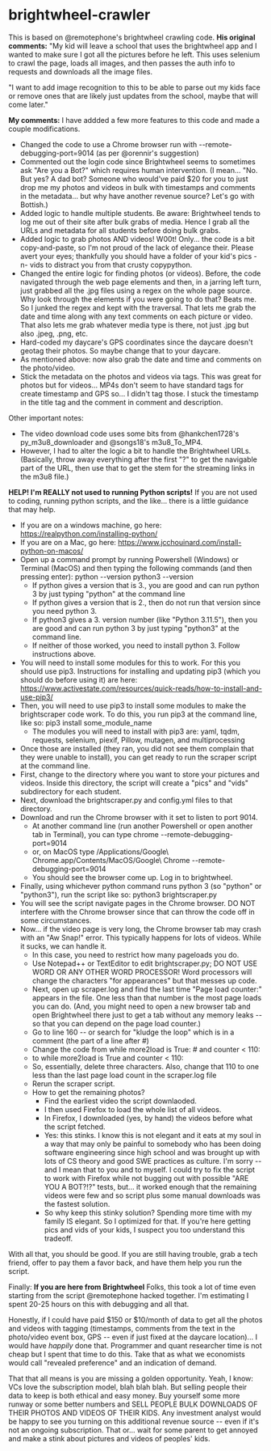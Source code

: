 # brightwheel-crawler

This is based on @remotephone's brightwheel crawling code.
**His original comments:**
"My kid will leave a school that uses the brightwheel app and I wanted to make sure I got all the pictures before he left. This uses selenium to crawl the page, loads all images, and then passes the auth info to requests and downloads all the image files. 

"I want to add image recognition to this to be able to parse out my kids face or remove ones that are likely just updates from the school, maybe that will come later."

**My comments:**
I have addded a few more features to this code and made a couple modifications.
- Changed the code to use a Chrome browser run with --remote-debugging-port=9014 (as per @orennir's suggestion)
- Commented out the login code since Brightwheel seems to sometimes ask "Are you a Bot?" which requires human intervention. (I mean... "No. But yes? A dad bot? Someone who would've paid $20 for you to just drop me my photos and videos in bulk with timestamps and comments in the metadata... but why have another revenue source? Let's go with Bottish.)
- Added logic to handle multiple students. Be aware: Brightwheel tends to log me out of their site after bulk grabs of media. Hence I grab all the URLs and metadata for all students before doing bulk grabs.
- Added logic to grab photos AND videos! W00t! Only... the code is a bit copy-and-paste, so I'm not proud of the lack of elegance their. Please avert your eyes; thankfully you should have a folder of your kid's pics -n- vids to distract you from that crusty copypython.
- Changed the entire logic for finding photos (or videos). Before, the code navigated through the web page elements and then, in a jarring left turn, just grabbed all the .jpg files using a regex on the whole page source. Why look through the elements if you were going to do that? Beats me. So I junked the regex and kept with the traversal. That lets me grab the date and time along with any text comments on each picture or video. That also lets me grab whatever media type is there, not just .jpg but also .jpeg, .png, etc.
- Hard-coded my daycare's GPS coordinates since the daycare doesn't geotag their photos. So maybe change that to your daycare.
- As mentioned above: now also grab the date and time and comments on the photo/video.
- Stick the metadata on the photos and videos via tags. This was great for photos but for videos... MP4s don't seem to have standard tags for create timestamp and GPS so... I didn't tag those. I stuck the timestamp in the title tag and the comment in comment and description.

Other important notes:
- The video download code uses some bits from @hankchen1728's py_m3u8_downloader and @songs18's m3u8_To_MP4.
- However, I had to alter the logic a bit to handle the Brightwheel URLs. (Basically, throw away everything after the first "?" to get the navigable part of the URL, then use that to get the stem for the streaming links in the m3u8 file.)

**HELP! I'm REALLY not used to running Python scripts!**
If you are not used to coding, running python scripts, and the like... there is a little guidance that may help.
- If you are on a windows machine, go here: https://realpython.com/installing-python/
- If you are on a Mac, go here: https://www.jcchouinard.com/install-python-on-macos/
- Open up a command prompt by running Powershell (Windows) or Terminal (MacOS) and then typing the following commands (and then pressing enter):
    python --version
    python3 --version
  - If python gives a version that is 3.<some numbers>, you are good and can run python 3 by just typing "python" at the command line
  - If python gives a version that is 2.<something>, then do not run that version since you need python 3.
  - If python3 gives a 3.<something> version number (like "Python 3.11.5"), then you are good and can run python 3 by just typing "python3" at the command line.
  - If neither of those worked, you need to install python 3. Follow instructions above.
- You will need to install some modules for this to work. For this you should use pip3. Instructions for installing and updating pip3 (which you should do before using it) are here: https://www.activestate.com/resources/quick-reads/how-to-install-and-use-pip3/
- Then, you will need to use pip3 to install some modules to make the brightscraper code work. To do this, you run pip3 at the command line, like so:
    pip3 install some_module_name
  - The modules you will need to install with pip3 are: yaml, tqdm, requests, selenium, piexif, Pillow, mutagen, and multiprocessing
- Once those are installed (they ran, you did not see them complain that they were unable to install), you can get ready to run the scraper script at the command line.
- First, change to the directory where you want to store your pictures and videos. Inside this directory, the script will create a "pics" and "vids" subdirectory for each student.
- Next, download the brightscraper.py and config.yml files to that directory.
- Download and run the Chrome browser with it set to listen to port 9014.
  - At another command line (run another Powershell or open another tab in Terminal), you can type
      chrome --remote-debugging-port=9014
  - or, on MacOS type
      /Applications/Google\ Chrome.app/Contents/MacOS/Google\ Chrome --remote-debugging-port=9014
  - You should see the browser come up. Log in to brightwheel.
- Finally, using whichever python command runs python 3 (so "python" or "python3"), run the script like so:
    python3 brightscraper.py
- You will see the script navigate pages in the Chrome browser. DO NOT interfere with the Chrome browser since that can throw the code off in some circumstances.
- Now... if the video page is very long, the Chrome browser tab may crash with an "Aw Snap!" error. This typically happens for lots of videos. While it sucks, we can handle it.
  - In this case, you need to restrict how many pageloads you do.
  - Use Notepad++ or TextEditor to edit brightscraper.py; DO NOT USE WORD OR ANY OTHER WORD PROCESSOR! Word processors will change the characters "for appearances" but that messes up code.
  - Next, open up scraper.log and find the last time "Page load counter:" appears in the file. One less than that number is the most page loads you can do. (And, you might need to open a new browser tab and open Brightwheel there just to get a tab without any memory leaks -- so that you can depend on the page load counter.)
  - Go to line 160 -- or search for "kludge the loop" which is in a comment (the part of a line after #)
  - Change the code from
      while more2load is True:  # and counter < 110:
  - to
      while more2load is True and counter < 110:
  - So, essentially, delete three characters. Also, change that 110 to one less than the last page load count in the scraper.log file
  - Rerun the scraper script.
  - How to get the remaining photos?
    - Find the earliest video the script downlaoded.
    - I then used Firefox to load the whole list of all videos.
    - In Firefox, I downloaded (yes, by hand) the videos before what the script fetched.
    - Yes: this stinks. I know this is not elegant and it eats at my soul in a way that may only be painful to somebody who has been doing software engineering since high school and was brought up with lots of CS theory and good SWE practices as culture. I'm sorry -- and I mean that to you and to myself. I could try to fix the script to work with Firefox while not bugging out with possible "ARE YOU A BOT?!?" tests, but... it worked enough that the remaining videos were few and so script plus some manual downloads was the fastest solution.
    - So why keep this stinky solution? Spending more time with my family IS elegant. So I optimized for that. If you're here getting pics and vids of your kids, I suspect you too understand this tradeoff.

With all that, you should be good. If you are still having trouble, grab a tech friend, offer to pay them a favor back, and have them help you run the script.

Finally:
**If you are here from Brightwheel**
Folks, this took a lot of time even starting from the script @remotephone hacked together. I'm estimating I spent 20-25 hours on this with debugging and all that.

Honestly, if I could have paid $150 or $10/month of data to get all the photos and videos with tagging (timestamps, comments from the text in the photo/video event box, GPS -- even if just fixed at the daycare location)... I would have *happily* done that. Programmer and quant researcher time is not cheap but I spent that time to do this. Take that as what we economists would call "revealed preference" and an indication of demand.

That that all means is you are missing a golden opportunity. Yeah, I know: VCs love the subscription model, blah blah blah. But selling people their data to keep is both ethical and easy money. Buy yourself some more runway or some better numbers and SELL PEOPLE BULK DOWNLOADS OF THEIR PHOTOS AND VIDEOS OF THEIR KIDS. Any investment analyst would be happy to see you turning on this additional revenue source -- even if it's not an ongoing subscription. That or... wait for some parent to get annoyed and make a stink about pictures and videos of peoples' kids.
